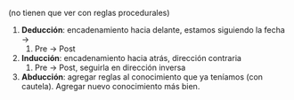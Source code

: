 (no tienen que ver con reglas procedurales)

1. **Deducción**: encadenamiento hacia delante, estamos siguiendo la fecha ->
	1. Pre -> Post
2. **Inducción**: encadenamiento hacia atrás, dirección contraria
	1. Pre -> Post, seguirla en dirección inversa
3. **Abducción**: agregar reglas al conocimiento que ya teníamos (con cautela). Agregar nuevo conocimiento más bien. 
